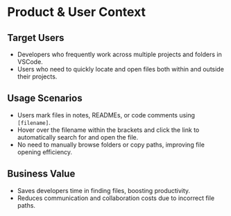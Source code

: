 # Product & User Context

## Target Users
- Developers who frequently work across multiple projects and folders in VSCode.
- Users who need to quickly locate and open files both within and outside their projects.

## Usage Scenarios
- Users mark files in notes, READMEs, or code comments using `[filename]`.
- Hover over the filename within the brackets and click the link to automatically search for and open the file.
- No need to manually browse folders or copy paths, improving file opening efficiency.

## Business Value
- Saves developers time in finding files, boosting productivity.
- Reduces communication and collaboration costs due to incorrect file paths.
